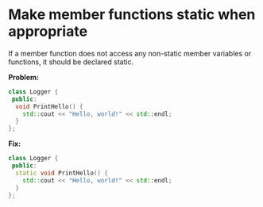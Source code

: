 # Make member functions static when appropriate

If a member function does not access any non-static member variables or functions, it should be declared static.

**Problem:**
```cpp
class Logger {
 public:
  void PrintHello() {
    std::cout << "Hello, world!" << std::endl;
  }
};
```

**Fix:**
```cpp
class Logger {
 public:
  static void PrintHello() {
    std::cout << "Hello, world!" << std::endl;
  }
};
```
